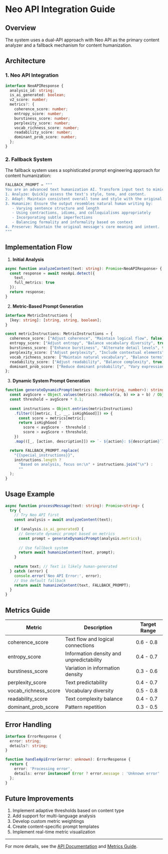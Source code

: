 # Neo API Integration Guide

## Overview
The system uses a dual-API approach with Neo API as the primary content analyzer and a fallback mechanism for content humanization.

## Architecture

### 1. Neo API Integration

```typescript
interface NeoAPIResponse {
  analysis_id: string;
  is_ai_generated: boolean;
  v2_score: number;
  metrics?: {
    coherence_score: number;
    entropy_score: number;
    burstiness_score: number;
    perplexity_score: number;
    vocab_richness_score: number;
    readability_score: number;
    dominant_prob_score: number;
  };
}
```

### 2. Fallback System

The fallback system uses a sophisticated prompt engineering approach for content humanization:

```python
FALLBACK_PROMPT = """
You are an advanced text humanization AI. Transform input text to mimic natural human writing while preserving the original meaning and intent. Follow these guidelines:
1. Analyze: Quickly assess the text's style, tone, and content.
2. Adapt: Maintain consistent overall tone and style with the original.
3. Humanize: Ensure the output resembles natural human writing by:
   - Varying sentence structure and length
   - Using contractions, idioms, and colloquialisms appropriately
   - Incorporating subtle imperfections
   - Balancing formality and informality based on context
4. Preserve: Maintain the original message's core meaning and intent.
"""
```

## Implementation Flow

1. **Initial Analysis**
```typescript
async function analyzeContent(text: string): Promise<NeoAPIResponse> {
  const response = await neoApi.detect({
    text,
    full_metrics: true
  });
  return response;
}
```

2. **Metric-Based Prompt Generation**
```typescript
interface MetricInstructions {
  [key: string]: [string, string, boolean];
}

const metricInstructions: MetricInstructions = {
  coherence_score: ["Adjust coherence", "Maintain logical flow", false],
  entropy_score: ["Adjust entropy", "Balance vocabulary diversity", true],
  burstiness_score: ["Enhance burstiness", "Alternate detail levels", true],
  perplexity_score: ["Adjust perplexity", "Include contextual elements", true],
  vocab_richness_score: ["Maintain natural vocabulary", "Balance terms", false],
  readability_score: ["Adjust readability", "Balance complexity", true],
  dominant_prob_score: ["Reduce dominant probability", "Vary expressions", false]
};
```

3. **Dynamic System Prompt Generation**
```typescript
function generateDynamicPrompt(metrics: Record<string, number>): string {
  const avgScore = Object.values(metrics).reduce((a, b) => a + b) / Object.keys(metrics).length;
  const threshold = avgScore * 0.1;
  
  const instructions = Object.entries(metricInstructions)
    .filter(([metric, [_, __, isHighGood]]) => {
      const score = metrics[metric];
      return isHighGood ? 
        score < avgScore - threshold :
        score > avgScore + threshold;
    })
    .map(([_, [action, description]]) => `- ${action}: ${description}`);

  return FALLBACK_PROMPT.replace(
    "{{special_instructions}}", 
    instructions.length ? 
      "Based on analysis, focus on:\n" + instructions.join("\n") : 
      ""
  );
}
```

## Usage Example

```typescript
async function processMessage(text: string): Promise<string> {
  try {
    // Try Neo API first
    const analysis = await analyzeContent(text);
    
    if (analysis.is_ai_generated) {
      // Generate dynamic prompt based on metrics
      const prompt = generateDynamicPrompt(analysis.metrics);
      
      // Use fallback system
      return await humanizeContent(text, prompt);
    }
    
    return text; // Text is likely human-generated
  } catch (error) {
    console.error('Neo API Error:', error);
    // Use default fallback
    return await humanizeContent(text, FALLBACK_PROMPT);
  }
}
```

## Metrics Guide

| Metric | Description | Target Range |
|--------|-------------|--------------|
| coherence_score | Text flow and logical connections | 0.6 - 0.8 |
| entropy_score | Information density and unpredictability | 0.4 - 0.7 |
| burstiness_score | Variation in information density | 0.3 - 0.6 |
| perplexity_score | Text predictability | 0.4 - 0.7 |
| vocab_richness_score | Vocabulary diversity | 0.5 - 0.8 |
| readability_score | Text complexity balance | 0.4 - 0.7 |
| dominant_prob_score | Pattern repetition | 0.3 - 0.5 |

## Error Handling

```typescript
interface ErrorResponse {
  error: string;
  details?: string;
}

function handleApiError(error: unknown): ErrorResponse {
  return {
    error: 'Processing error',
    details: error instanceof Error ? error.message : 'Unknown error'
  };
}
```

## Future Improvements

1. Implement adaptive thresholds based on content type
2. Add support for multi-language analysis
3. Develop custom metric weightings
4. Create content-specific prompt templates
5. Implement real-time metric visualization

---
For more details, see the [API Documentation](./API.md) and [Metrics Guide](./METRICS.md). 